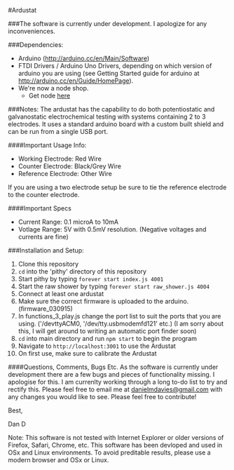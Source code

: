 #Ardustat

###The software is currently under development. I apologize for any inconveniences.

###Dependencies:
- Arduino (http://arduino.cc/en/Main/Software)
- FTDI Drivers / Arduino Uno Drivers, depending on which version of arduino you are using (see Getting Started guide for arduino at http://arduino.cc/en/Guide/HomePage).
- We're now a node shop.  
   - Get node [here](http://nodejs.org/)

###Notes:
The ardustat has the capability to do both potentiostatic and galvanostatic electrochemical testing with systems containing 2 to 3 electrodes. It uses a standard arduino board with a custom built shield and can be run from a single USB port. 

####Important Usage Info:

* Working Electrode: Red Wire
* Counter Electrode: Black/Grey Wire
* Reference Electrode: Other Wire

If you are using a two electrode setup be sure to tie the reference electrode to the counter electrode.

####Important Specs
* Current Range: 0.1 microA to 10mA
* Votlage Range: 5V with 0.5mV resolution. (Negative voltages and currents are fine)


###Installation and Setup:
1. Clone this repository
2. `cd` into the 'pithy' directory of this repository
3. Start pithy by typing `forever start index.js 4001`
4. Start the raw shower by typing `forever start raw_shower.js 4004`
5. Connect at least one ardustat
6. Make sure the correct firmware is uploaded to the arduino. (firmware_030915)
7. In functions_3_play.js change the port list to suit the ports that you are using. ('/devttyACM0, '/dev/tty.usbmodemfd121' etc.) (I am sorry about this, I will get around to writing an automatic port finder soon)
8. `cd` into main directory and run `npm start` to begin the program
9. Navigate to `http://localhost:3001` to use the Ardustat
10. On first use, make sure to calibrate the Ardustat

####Questions, Comments, Bugs Etc.
As the software is currently under development there are a few bugs and pieces of functionality missing. I apologise for this. I am currenlty working through a long to-do list to try and rectify this. Please feel free to email me at danielmdavies@gmail.com with any changes you would like to see. Please feel free to contribute!

Best,

Dan D


Note: This software is not tested with Internet Explorer or older versions of Firefox, Safari, Chrome, etc. This software has been devloped and used in OSx and Linux environments. To avoid preditable results, please use a modern browser and OSx or Linux.

